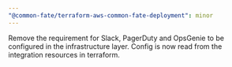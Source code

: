 ```yaml
---
"@common-fate/terraform-aws-common-fate-deployment": minor
---
```


Remove the requirement for Slack, PagerDuty and OpsGenie to be configured in the infrastructure layer. Config is now read from the integration resources in terraform.
